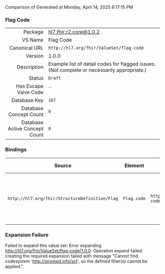 Comparison of 
Generated at Monday, April 14, 2025 6:17:15 PM

### Flag Code

|      |     |
| ---: | --- |
| Package | hl7.fhir.r2.core@1.0.2 |
| VS Name | Flag Code |
| Canonical URL | `http://hl7.org/fhir/ValueSet/flag-code` |
| Version | 1.0.0 |
| Description | Example list of detail codes for flagged issues.  (Not complete or necessarily appropriate.) |
| Status | `Draft` |
| Has Escape Valve Code | `` |
| Database Key | `167` |
| Database Concept Count | `0` |
| Database Active Concept Count | `0` |
### Bindings

| Source | Element | Binding | Strength | Element Short |
| ------ | ------- | ------- | -------- | ------------- |
| `http://hl7.org/fhir/StructureDefinition/Flag` | `Flag.code` | `http://hl7.org/fhir/ValueSet/flag-code` | `Example` | Partially deaf, Requires easy open caps, No permanent address, etc. |

### Expansion Failure

Failed to expand this value set: Error expanding http://hl7.org/fhir/ValueSet/flag-code|1.0.0: Operation expand failed: creating the required expansion failed with message "Cannot find codesystem 'http://snomed.info/sct', so the defined filter(s) cannot be applied.".
